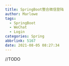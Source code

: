 ```yaml
---
title: SpringBoot整合微信登陆
author: Marlowe
tags:
  - SpringBoot
  - WeChat
  - Login
categories: Spring
abbrlink: 5167
date: 2021-08-05 08:27:34
---
```

//TODO
<!--more-->


